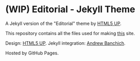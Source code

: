 # (WIP) Editorial - Jekyll Theme

A Jekyll version of the "Editorial" theme by [HTML5 UP](https://html5up.net/).

This repository contains all the files used for making [this](https://paramrathour.github.io/) site.

Design: [HTML5 UP](https://html5up.net/). Jekyll integration: [Andrew Banchich](https://andrewbanchi.ch/).

Hosted by GitHub Pages.